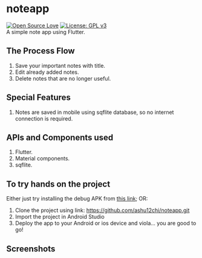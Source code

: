 # noteapp
[![Open Source Love](https://badges.frapsoft.com/os/v1/open-source.svg?v=103)](https://github.com/ellerbrock/open-source-badges/)
[![License: GPL v3](https://img.shields.io/badge/License-GPLv3-blue.svg)](https://www.gnu.org/licenses/gpl-3.0)<br>
A simple note app using Flutter.

## The Process Flow

1. Save your important notes with title.
2. Edit already added notes.
3. Delete notes that are no longer useful.

## Special Features

1. Notes are saved in mobile using sqflite database, so no internet connection is required.

## APIs and Components used

1. Flutter.
2. Material components.
3. sqflite.

## To try hands on the project
Either just try installing the debug APK from [this link](); OR:
1. Clone the project using link: https://github.com/ashu12chi/noteapp.git
2. Import the project in Android Studio
3. Deploy the app to your Android or ios device and viola... you are good to go!

## Screenshots

|  |  |  |
|--|--|--|
